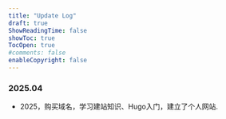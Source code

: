 ```yaml
---
title: "Update Log"
draft: true
ShowReadingTime: false
showToc: true
TocOpen: true
#comments: false
enableCopyright: false
---
```

### 2025.04

* 2025，购买域名，学习建站知识、Hugo入门，建立了个人网站.